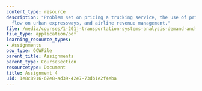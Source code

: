 ```yaml
---
content_type: resource
description: "Problem set on pricing a trucking service, the use of pricing to control\_\
  flow on urban expressways, and airline revenue management."
file: /media/courses/1-201j-transportation-systems-analysis-demand-and-economics-fall-2008/1e8c891662e8ad3942e773db1e2f4eba_MIT1_201JF08_hw_4.pdf
file_type: application/pdf
learning_resource_types:
- Assignments
ocw_type: OCWFile
parent_title: Assignments
parent_type: CourseSection
resourcetype: Document
title: Assignment 4
uid: 1e8c8916-62e8-ad39-42e7-73db1e2f4eba
---
```


